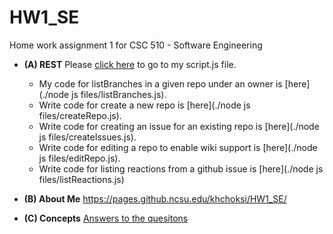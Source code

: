 # HW1_SE
Home work assignment 1 for CSC 510 - Software Engineering 

* **(A) REST**
  Please [click here](./scipt.js) to go to my script.js file.
  * My code for listBranches in a given repo under an owner is [here](./node js files/listBranches.js). 
  * Write code for create a new repo is [here](./node js files/createRepo.js).
  * Write code for creating an issue for an existing repo is [here](./node js files/createIssues.js).
  * Write code for editing a repo to enable wiki support is [here](./node js files/editRepo.js).
  * Write code for listing reactions from a github issue is [here](./node js files/listReactions.js)
  
  
* **(B) About Me**
https://pages.github.ncsu.edu/khchoksi/HW1_SE/

* **(C) Concepts**
[Answers to the quesitons](./Concepts.md)
